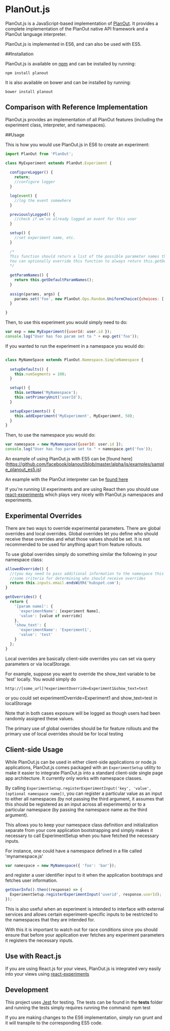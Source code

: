 # PlanOut.js

PlanOut.js is a JavaScript-based implementation of [PlanOut](http://facebook.github.io/planout/).
It provides a complete implementation of the PlanOut native API framework and
a PlanOut language interpreter.

PlanOut.js is implemented in ES6, and can also be used with ES5.

##Installation

PlanOut.js is available on [npm](https://www.npmjs.com/package/planout) and can
be installed by running:

```
npm install planout
```

It is also available on bower and can be installed by running:
```
bower install planout
```

## Comparison with Reference Implementation

PlanOut.js provides an implementation of all PlanOut features (including the
experiment class, interpreter, and namespaces).

##Usage

This is how you would use PlanOut.js in ES6 to create an experiment:

```javascript
import PlanOut from 'PlanOut';

class MyExperiment extends PlanOut.Experiment {
	
  configureLogger() {
    return;
    //configure logger
  }

  log(event) {
    //log the event somewhere
  }

  previouslyLogged() {
    //check if we’ve already logged an event for this user
  }

  setup() {
    //set experiment name, etc.
  }

  /*
  This function should return a list of the possible parameter names that the assignment procedure may assign.
  You can optionally override this function to always return this.getDefaultParamNames() which will analyze your program at runtime to determine what the range of possible experimental parameters are. Otherwise, simply return a fixed list of the experimental parameters that your assignment procedure may assign.
  */
  
  getParamNames() {
    return this.getDefaultParamNames();
  }
	
  assign(params, args) {
    params.set('foo', new PlanOut.Ops.Random.UniformChoice({choices: ['a', 'b'], ‘unit’: args.userId}));
  }

}
```

Then, to use this experiment you would simply need to do:

```javascript
var exp = new MyExperiment({userId: user.id });
console.log("User has foo param set to " + exp.get('foo'));
```

If you wanted to run the experiment in a namespace you would do:

```javascript

class MyNameSpace extends PlanOut.Namespace.SimpleNamespace {
	
  setupDefaults() {
    this.numSegments = 100;
  }

  setup() {
    this.setName('MyNamespace');
    this.setPrimaryUnit('userId');
  }

  setupExperiments() {
    this.addExperiment('MyExperiment', MyExperiment, 50);
  }
}
```

Then, to use the namespace you would do:
```javascript
var namespace = new MyNamespace({userId: user.id });
console.log("User has foo param set to " + namespace.get('foo'));
```

An example of using PlanOut.js with ES5 can be [found here]
(https://github.com/facebook/planout/blob/master/alpha/js/examples/sample_planout_es5.js)

An example with the PlanOut interpreter can be [found here](https://github.com/HubSpot/PlanOut.js/blob/master/__tests__/testInterpreter.js)


If you're running UI experiments and are using React then you should use [react-experiments](https://github.com/HubSpot/react-experiments) which plays very nicely with PlanOut.js namespaces and experiments.

## Experimental Overrides

There are two ways to override experimental parameters. There are global overrides and local overrides. Global overrides let you define who should receive these overrides and what those values should be set. It is not recommended to be used for anything apart from feature rollouts.

To use global overrides simply do something similar the following in your namespace class:

```javascript
allowedOverride() {
  //(you may need to pass additional information to the namespace this to work)
  //some criteria for determining who should receive overrides
  return this.inputs.email.endsWith('hubspot.com');
}

getOverrides() {
  return {
    '[param name]': {
      'experimentName': [experiment Name],
      'value': [value of override]
    },
    'show_text': {
      'experimentName': 'Experiment1',
      'value': 'test'
    }
  };
}
```

Local overrides are basically client-side overrides you can set via query parameters or via localStorage.

For example, suppose you want to override the show_text variable to be 'test' locally. You would simply do 
```
http://[some_url]?experimentOverride=Experiment1&show_text=test
```

or you could set experimentOverride=Experiment1 and show_text=test in localStorage

Note that in both cases exposure will be logged as though users had been randomly assigned these values.

The primary use of global overrides should be for feature rollouts and the primary use of local overrides should be for local testing


## Client-side Usage

While PlanOut.js can be used in either client-side applications or node.js applications, PlanOut.js comes packaged with an ```ExperimentSetup``` utility to make it easier to integrate PlanOut.js into a standard client-side single page app architecture. It currently only works with namespace classes.

By calling ```ExperimentSetup.registerExperimentInput('key', 'value', [optional namespace name])```, you can register a particular value as an input to either all namespaces (by not passing the third argument, it assumes that this should be registered as an input across all experiments) or to a particular namespace (by passing the namespace name as the third argument).

This allows you to keep your namespace class definition and initialization separate from your core application bootstrapping and simply makes it necessary to call ExperimentSetup when you have fetched the necessary inputs.

For instance, one could have a namespace defined in a file called 'mynamespace.js'

```javascript
var namespace = new MyNamespace({ 'foo': 'bar'});
```

and register a user identifier input to it when the application bootstraps and fetches user information.

```javascript
getUserInfo().then((response) => {
  ExperimentSetup.registerExperimentInput('userid', response.userId);
});
```

This is also useful when an experiment is intended to interface with external services and allows certain experiment-specific inputs to be restricted to the namespaces that they are intended for.

With this it is important to watch out for race conditions since you should ensure that before your application ever fetches any experiment parameters it registers the necessary inputs.

## Use with React.js

If you are using React.js for your views, PlanOut.js is integrated very easily into your views using [react-experiments](https://github.com/HubSpot/react-experiments)

## Development

This project uses [Jest](https://facebook.github.io/jest/) for testing. The tests can be found in the __tests__ folder and running the tests simply requires running the command: npm test

If you are making changes to the ES6 implementation, simply run grunt and it will transpile to the corresponding ES5 code.
